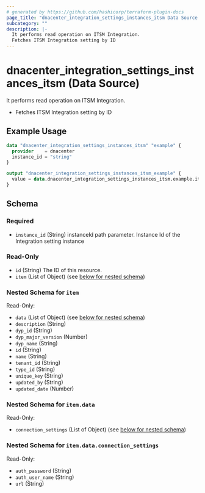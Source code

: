 ```yaml
---
# generated by https://github.com/hashicorp/terraform-plugin-docs
page_title: "dnacenter_integration_settings_instances_itsm Data Source - terraform-provider-dnacenter"
subcategory: ""
description: |-
  It performs read operation on ITSM Integration.
  Fetches ITSM Integration setting by ID
---
```


# dnacenter_integration_settings_instances_itsm (Data Source)

It performs read operation on ITSM Integration.

- Fetches ITSM Integration setting by ID

## Example Usage

```terraform
data "dnacenter_integration_settings_instances_itsm" "example" {
  provider    = dnacenter
  instance_id = "string"
}

output "dnacenter_integration_settings_instances_itsm_example" {
  value = data.dnacenter_integration_settings_instances_itsm.example.item
}
```

<!-- schema generated by tfplugindocs -->
## Schema

### Required

- `instance_id` (String) instanceId path parameter. Instance Id of the Integration setting instance

### Read-Only

- `id` (String) The ID of this resource.
- `item` (List of Object) (see [below for nested schema](#nestedatt--item))

<a id="nestedatt--item"></a>
### Nested Schema for `item`

Read-Only:

- `data` (List of Object) (see [below for nested schema](#nestedobjatt--item--data))
- `description` (String)
- `dyp_id` (String)
- `dyp_major_version` (Number)
- `dyp_name` (String)
- `id` (String)
- `name` (String)
- `tenant_id` (String)
- `type_id` (String)
- `unique_key` (String)
- `updated_by` (String)
- `updated_date` (Number)

<a id="nestedobjatt--item--data"></a>
### Nested Schema for `item.data`

Read-Only:

- `connection_settings` (List of Object) (see [below for nested schema](#nestedobjatt--item--data--connection_settings))

<a id="nestedobjatt--item--data--connection_settings"></a>
### Nested Schema for `item.data.connection_settings`

Read-Only:

- `auth_password` (String)
- `auth_user_name` (String)
- `url` (String)


